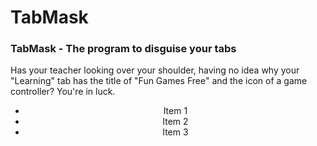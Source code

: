 # TabMask

### TabMask - The program to disguise your tabs
Has your teacher looking over your shoulder, having no idea why your "Learning" tab has the title of "Fun Games Free" and the icon of a game controller? You're in luck.

<center>

* Item 1
* Item 2
* Item 3

</center>



